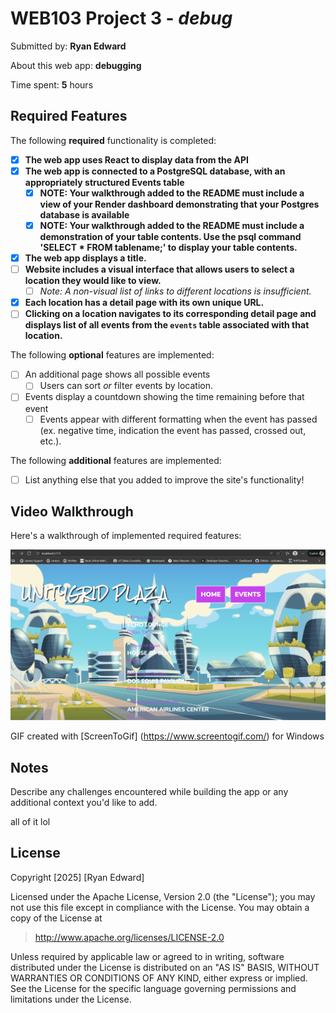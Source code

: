# WEB103 Project 3 - _debug_

Submitted by: **Ryan Edward**

About this web app: **debugging**

Time spent: **5** hours

## Required Features

The following **required** functionality is completed:

<!-- Make sure to check off completed functionality below -->

- [x] **The web app uses React to display data from the API**
- [x] **The web app is connected to a PostgreSQL database, with an appropriately structured Events table**
  - [x] **NOTE: Your walkthrough added to the README must include a view of your Render dashboard demonstrating that your Postgres database is available**
  - [x] **NOTE: Your walkthrough added to the README must include a demonstration of your table contents. Use the psql command 'SELECT \* FROM tablename;' to display your table contents.**
- [x] **The web app displays a title.**
- [ ] **Website includes a visual interface that allows users to select a location they would like to view.**
  - [ ] _Note: A non-visual list of links to different locations is insufficient._
- [x] **Each location has a detail page with its own unique URL.**
- [ ] **Clicking on a location navigates to its corresponding detail page and displays list of all events from the `events` table associated with that location.**

The following **optional** features are implemented:

- [ ] An additional page shows all possible events
  - [ ] Users can sort _or_ filter events by location.
- [ ] Events display a countdown showing the time remaining before that event
  - [ ] Events appear with different formatting when the event has passed (ex. negative time, indication the event has passed, crossed out, etc.).

The following **additional** features are implemented:

- [ ] List anything else that you added to improve the site's functionality!

## Video Walkthrough

Here's a walkthrough of implemented required features:

<img src='web103.gif' title='Video Walkthrough' width='' alt='Video Walkthrough' />

GIF created with [ScreenToGif] (https://www.screentogif.com/) for Windows

## Notes

Describe any challenges encountered while building the app or any additional context you'd like to add.

all of it lol

## License

Copyright [2025] [Ryan Edward]

Licensed under the Apache License, Version 2.0 (the "License"); you may not use this file except in compliance with the License. You may obtain a copy of the License at

> http://www.apache.org/licenses/LICENSE-2.0

Unless required by applicable law or agreed to in writing, software distributed under the License is distributed on an "AS IS" BASIS, WITHOUT WARRANTIES OR CONDITIONS OF ANY KIND, either express or implied. See the License for the specific language governing permissions and limitations under the License.
